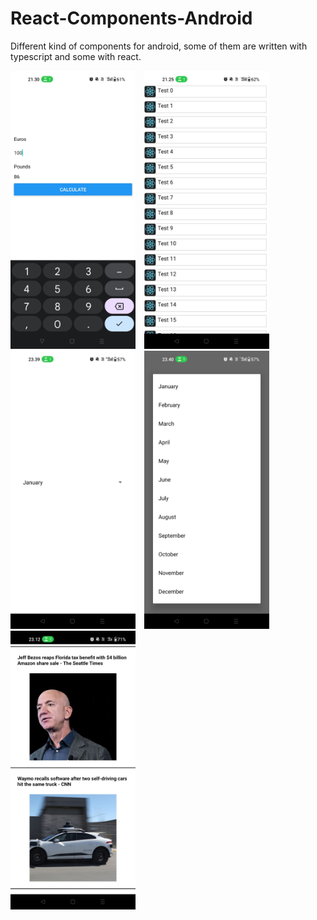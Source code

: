 # React-Components-Android
 Different kind of components for android, some of them are written with typescript and some with react.


<div>
    <img src="ValuuttaMuuunnin/DemoApp.jpg" alt="ValuuttaMuunnin Component 1" width="200" style="margin-right: 10px;" />
    <img src="ScrollView/ScrollView.jpg" alt="ScrollView Component" width="200" style="margin-right: 10px;" />
    <img src="AndroidPicker-Months/AndroidPicker.jpg" alt="Month calendar" width="200" style="margin-right: 10px;" />
    <img src="AndroidPicker-Months/AndroidPicker(2).jpg" alt="Month calendar" width="200" style="margin-right: 10px;"/> 
    <img src="displayNews/DisplayNewsComponentScreenshot.jpg" alt="News fetched from api" width="200" style="margin-right: 10px;"/> 

</div>
